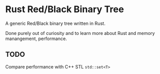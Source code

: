 # Rust Red/Black Binary Tree

A generic Red/Black binary tree written in Rust.

Done purely out of curiosity and to learn more about Rust and memory manangement, performance.

## TODO

Compare performance with C++ STL `std::set<T>`



